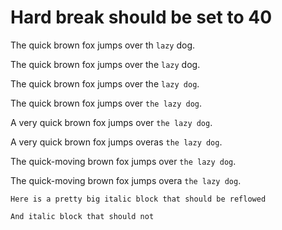 # Hard break should be set to 40

The quick brown fox jumps over th `lazy`
dog.

The quick brown fox jumps over the
`lazy` dog.

The quick brown fox jumps over the
`lazy dog`.

The quick brown fox jumps over
`the lazy dog`.

A very quick brown fox jumps over
`the lazy dog`.

A very quick brown fox jumps overas
`the lazy dog`.

The quick-moving brown fox jumps over
`the lazy dog`.

The quick-moving brown fox jumps overa
`the lazy dog`.

`Here is a pretty big italic block that should be reflowed`

`And italic block that should not`